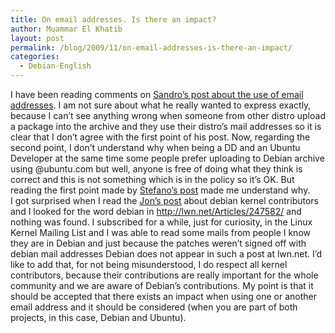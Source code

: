 ```yaml
---
title: On email addresses. Is there an impact?
author: Muammar El Khatib
layout: post
permalink: /blog/2009/11/on-email-addresses-is-there-an-impact/
categories:
  - Debian-English
---
```

I have been reading comments on [Sandro&#8217;s post about the use of email addresses][1]. I am not sure about what he really wanted to express exactly, because I can&#8217;t see anything wrong when someone from other distro upload a package into the archive and they use their distro&#8217;s mail addresses so it is clear that I don&#8217;t agree with the first point of his post. Now, regarding the second point, I don&#8217;t understand why when being a DD and an Ubuntu Developer at the same time some people prefer uploading to Debian archive using @ubuntu.com but well, anyone is free of doing what they think is correct and this is not something which is in the policy so it&#8217;s OK. But reading the first point made by [Stefano&#8217;s post][2] made me understand why.  
I got surprised when I read the [Jon&#8217;s post][3] about debian kernel contributors and I looked for the word debian in <http://lwn.net/Articles/247582/> and nothing was found. I subscribed for a while, just for curiosity, in the Linux Kernel Mailing List and I was able to read some mails from people I know they are in Debian and just because the patches weren&#8217;t signed off with debian mail addresses Debian does not appear in such a post at lwn.net. I&#8217;d like to add that, for not being misunderstood, I do respect all kernel contributors, because their contributions are really important for the whole community and we are aware of Debian&#8217;s contributions. My point is that it should be accepted that there exists an impact when using one or another email address and it should be considered (when you are part of both projects, in this case, Debian and Ubuntu).

 [1]: http://sandrotosi.blogspot.com/2009/11/things-that-make-me-angry.html
 [2]: http://upsilon.cc/~zack/blog/posts/2009/11/on_mail_addresses_and_upload_rights/
 [3]: http://jmtd.net/log/debian_kernel_contributors/